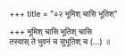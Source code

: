 +++
title = "०२ भूमिश् चासि भूतिश्"

+++
भूमिश् चासि भूतिश् चासि  
तस्यास् ते भुवनं च सुभूतिश् च (…) ॥